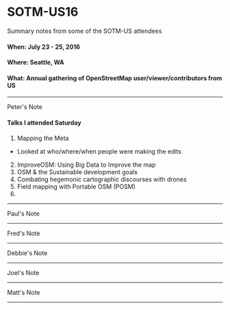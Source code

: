 # SOTM-US16

Summary notes from some of the SOTM-US attendees

#### When: July 23 - 25, 2016
#### Where: Seattle, WA
#### What: Annual gathering of OpenStreetMap user/viewer/contributors from US

---
Peter's Note
#### Talks I attended Saturday
1. Mapping the Meta
- Looked at who/where/when people were making the edits



2. ImproveOSM: Using Big Data to Improve the map
3. OSM & the Sustainable development goals
4. Combating hegemonic cartographic discourses with drones
5. Field mapping with Portable OSM (POSM)
6. 



---
Paul's Note

---
Fred's Note

---
Debbie's Note

---
Joel's Note

---
Matt's Note

---
